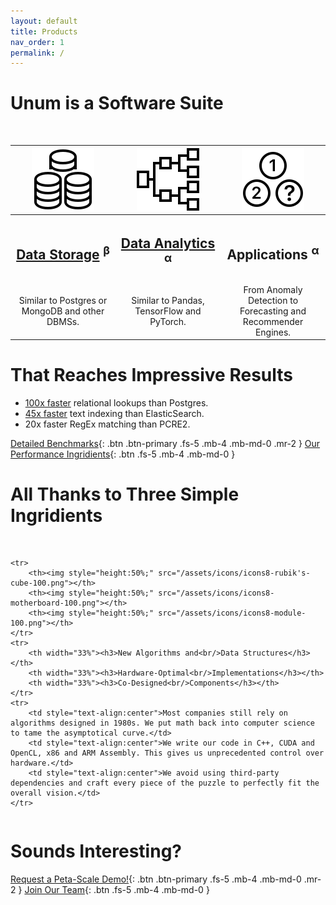 ```yaml
---
layout: default
title: Products
nav_order: 1
permalink: /
---
```


# Unum is a Software Suite

<br/>
<table>
    <tr>
        <th><img style="height:50%;" src="/assets/icons/icons8-big-data-100.png"></th>
        <th><img style="height:50%;" src="/assets/icons/icons8-genealogy-100.png"></th>
        <th><img style="height:50%;" src="/assets/icons/icons8-how-many-quest-100.png"></th>
    </tr>
    <tr>
        <th width="33%"><h2><a href="/storage">Data Storage</a> <sup>β</sup></h2></th>
        <th width="33%"><h2><a href="/analytics">Data Analytics</a> <sup>α</sup></h2></th>
        <th width="33%"><h2>Applications <sup>α</sup></h2></th>
        <!-- 𝛽 𝛼 -->
    </tr>
    <tr>
        <td style="text-align:center">Similar to Postgres or MongoDB and other DBMSs.</td>
        <td style="text-align:center">Similar to Pandas, TensorFlow and PyTorch.</td>
        <td style="text-align:center">From Anomaly Detection to Forecasting and Recommender Engines.</td>
    </tr>
</table>

# That Reaches Impressive Results

* [100x faster](storage/graphs/#random-reads-find-friends) relational lookups than Postgres.
* [45x faster](storage/texts/#sequential-writes-import-csv-docssec) text indexing than ElasticSearch.
* 20x faster RegEx matching than PCRE2.

[Detailed Benchmarks](/storage/graphs/){: .btn .btn-primary .fs-5 .mb-4 .mb-md-0 .mr-2 } [Our Performance Ingridients](/lectures/storage-recipe){: .btn .fs-5 .mb-4 .mb-md-0 }

# All Thanks to Three Simple Ingridients

<br/>
<table>

    <tr>
        <th><img style="height:50%;" src="/assets/icons/icons8-rubik's-cube-100.png"></th>
        <th><img style="height:50%;" src="/assets/icons/icons8-motherboard-100.png"></th>
        <th><img style="height:50%;" src="/assets/icons/icons8-module-100.png"></th>
    </tr>
    <tr>
        <th width="33%"><h3>New Algorithms and<br/>Data Structures</h3></th>
        <th width="33%"><h3>Hardware-Optimal<br/>Implementations</h3></th>
        <th width="33%"><h3>Co-Designed<br/>Components</h3></th>
    </tr>
    <tr>
        <td style="text-align:center">Most companies still rely on algorithms designed in 1980s. We put math back into computer science to tame the asymptotical curve.</td>
        <td style="text-align:center">We write our code in C++, CUDA and OpenCL, x86 and ARM Assembly. This gives us unprecedented control over hardware.</td>
        <td style="text-align:center">We avoid using third-party dependencies and craft every piece of the puzzle to perfectly fit the overall vision.</td>
    </tr>
</table>

# Sounds Interesting?

[Request a Peta-Scale Demo!](mailt:a@unum.am){: .btn .btn-primary .fs-5 .mb-4 .mb-md-0 .mr-2 } [Join Our Team](/jobs/){: .btn .fs-5 .mb-4 .mb-md-0 }
